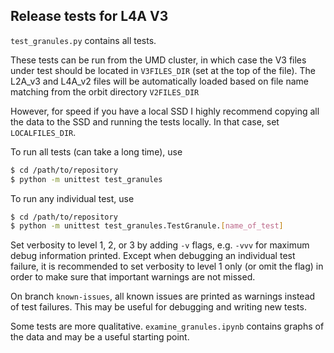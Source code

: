 ## Release tests for L4A V3

`test_granules.py` contains all tests.

These tests can be run from the UMD cluster, in which case the V3 files under test should be located in `V3FILES_DIR` (set at the top of the file).
The L2A_v3 and L4A_v2 files will be automatically loaded based on file name matching from the orbit directory `V2FILES_DIR`

However, for speed if you have a local SSD I highly recommend copying all the data to the SSD and running the tests locally. 
In that case, set `LOCALFILES_DIR`.

To run all tests (can take a long time), use
```bash
$ cd /path/to/repository
$ python -m unittest test_granules
```

To run any individual test, use
```bash
$ cd /path/to/repository
$ python -m unittest test_granules.TestGranule.[name_of_test]
```

Set verbosity to level 1, 2, or 3 by adding `-v` flags, e.g. `-vvv` for maximum debug information printed. 
Except when debugging an individual test failure, it is recommended to set verbosity to level 1 only (or omit the flag) in order to make sure that important warnings are not missed.

On branch `known-issues`, all known issues are printed as warnings instead of test failures.
This may be useful for debugging and writing new tests.

Some tests are more qualitative. 
`examine_granules.ipynb` contains graphs of the data and may be a useful starting point.
